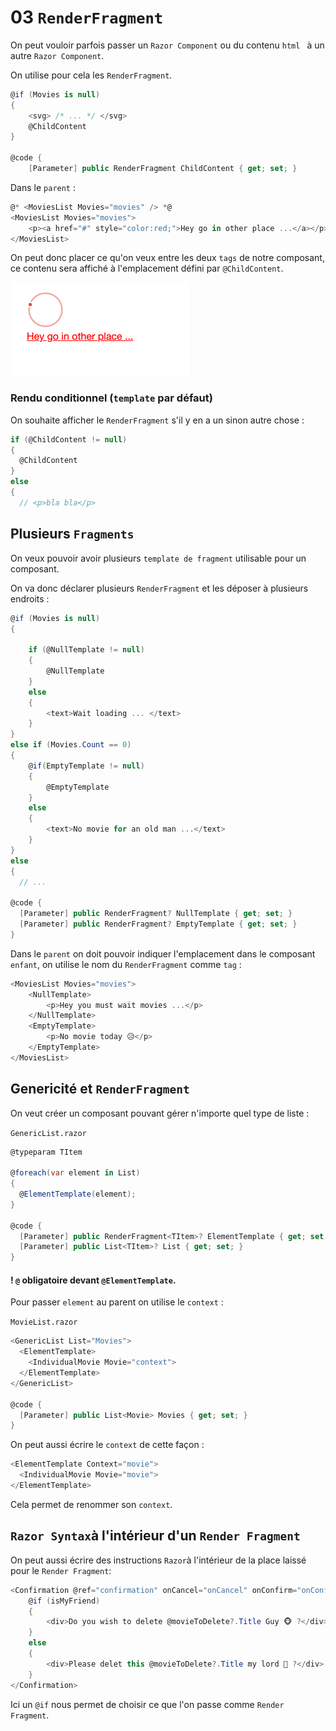 # 03 `RenderFragment`

On peut vouloir parfois passer un `Razor Component` ou du contenu `html ` à un autre `Razor Component`.

On utilise pour cela les `RenderFragment`.

```cs
@if (Movies is null)
{
    <svg> /* ... */ </svg>
    @ChildContent
}

@code {
	[Parameter] public RenderFragment ChildContent { get; set; }
```

Dans le `parent` :

```cs
@* <MoviesList Movies="movies" /> *@
<MoviesList Movies="movies">
    <p><a href="#" style="color:red;">Hey go in other place ...</a></p>
</MoviesList>
```

On peut donc placer ce qu'on veux entre les deux `tags` de notre composant, ce contenu sera affiché à l'emplacement défini par `@ChildContent`.

<img src="../assets/render-fragment.png" alt="render-fragment" style="zoom:50%;" />

### Rendu conditionnel (`template` par défaut)

On souhaite afficher le `RenderFragment` s'il y en a un sinon autre chose :

```cs
if (@ChildContent != null)
{
  @ChildContent
}
else
{
  // <p>bla bla</p>
```



## Plusieurs `Fragments`

On veux pouvoir avoir plusieurs `template de fragment` utilisable pour un composant.

On va donc déclarer plusieurs `RenderFragment` et les déposer à plusieurs endroits :

```cs
@if (Movies is null)
{

    if (@NullTemplate != null)
    {
        @NullTemplate
    }
    else
    {
        <text>Wait loading ... </text>
    }
}
else if (Movies.Count == 0)
{
    @if(EmptyTemplate != null)
    {
        @EmptyTemplate
    }
    else
    {
        <text>No movie for an old man ...</text>
    }  
}
else
{
  // ...
  
@code {
  [Parameter] public RenderFragment? NullTemplate { get; set; }
  [Parameter] public RenderFragment? EmptyTemplate { get; set; }
}
```

Dans le `parent` on doit pouvoir indiquer l'emplacement dans le composant `enfant`, on utilise le nom du `RenderFragment` comme `tag` :

```cs
<MoviesList Movies="movies">
    <NullTemplate>
    	<p>Hey you must wait movies ...</p>
    </NullTemplate>
    <EmptyTemplate> 
        <p>No movie today 😥</p>
    </EmptyTemplate>   
</MoviesList>
```



## Genericité et `RenderFragment`

On veut créer un composant pouvant gérer n'importe quel type de liste :

`GenericList.razor`

```cs
@typeparam TItem

@foreach(var element in List)
{
  @ElementTemplate(element);
}
  
@code {
  [Parameter] public RenderFragment<TItem>? ElementTemplate { get; set; } 
  [Parameter] public List<TItem>? List { get; set; }
}  
```

#### ! `@` obligatoire devant `@ElementTemplate`.

Pour passer `element` au parent on utilise le `context` :

`MovieList.razor`

```cs
<GenericList List="Movies">
  <ElementTemplate>
  	<IndividualMovie Movie="context">
  </ElementTemplate>
</GenericList>
  
@code {
  [Parameter] public List<Movie> Movies { get; set; }
}
```

On peut aussi écrire le `context` de cette façon :

```cs
<ElementTemplate Context="movie">
  <IndividualMovie Movie="movie">
</ElementTemplate>
```

Cela permet de renommer son `context`.



## `Razor Syntax`à l'intérieur d'un `Render Fragment`

On peut aussi écrire des instructions `Razor`à l'intérieur de la place laissé pour le `Render Fragment`:

```cs
<Confirmation @ref="confirmation" onCancel="onCancel" onConfirm="onConfirm">
    @if (isMyFriend)
    {
        <div>Do you wish to delete @movieToDelete?.Title Guy 🐵 ?</div>
    }
    else
    {
        <div>Please delet this @movieToDelete?.Title my lord 🤖 ?</div>
    }
</Confirmation>
```

Ici un `@if` nous permet de choisir ce que l'on passe comme `Render Fragment`.

















































